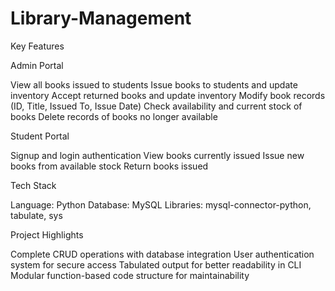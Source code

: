 # Library-Management

Key Features

Admin Portal

View all books issued to students
Issue books to students and update inventory
Accept returned books and update inventory
Modify book records (ID, Title, Issued To, Issue Date)
Check availability and current stock of books
Delete records of books no longer available

Student Portal

Signup and login authentication
View books currently issued
Issue new books from available stock
Return books issued

Tech Stack

Language: Python
Database: MySQL
Libraries: mysql-connector-python, tabulate, sys

Project Highlights

Complete CRUD operations with database integration
User authentication system for secure access
Tabulated output for better readability in CLI
Modular function-based code structure for maintainability
